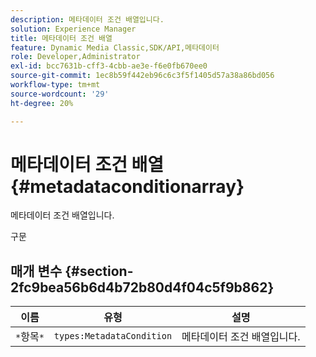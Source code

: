 ```yaml
---
description: 메타데이터 조건 배열입니다.
solution: Experience Manager
title: 메타데이터 조건 배열
feature: Dynamic Media Classic,SDK/API,메타데이터
role: Developer,Administrator
exl-id: bcc7631b-cff3-4cbb-ae3e-f6e0fb670ee0
source-git-commit: 1ec8b59f442eb96c6c3f5f1405d57a38a86bd056
workflow-type: tm+mt
source-wordcount: '29'
ht-degree: 20%

---
```


# 메타데이터 조건 배열{#metadataconditionarray}

메타데이터 조건 배열입니다.

구문

## 매개 변수 {#section-2fc9bea56b6d4b72b80d4f04c5f9b862}

| 이름 | 유형 | 설명 |
|---|---|---|
| `*`항목`*` | `types:MetadataCondition` | 메타데이터 조건 배열입니다. |
